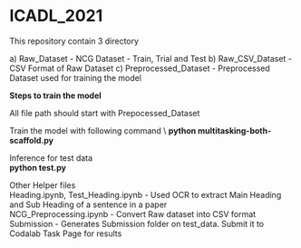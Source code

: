 # ICADL_2021

This repository contain 3 directory

a) Raw_Dataset - NCG Dataset - Train, Trial and Test
b) Raw_CSV_Dataset - CSV Format of Raw Dataset
c) Preprocessed_Dataset - Preprocessed Dataset used for training the model

**Steps to train the model**

All file path should start with Prepocessed_Dataset

Train the model with following command \ 
**python multitasking-both-scaffold.py**

Inference for test data \
**python test.py**

Other Helper files \
Heading.ipynb, Test_Heading.ipynb - Used OCR to extract Main Heading and Sub Heading of a sentence in a paper \
NCG_Preprocessing.ipynb - Convert Raw dataset into CSV format \
Submission - Generates Submission folder on test_data. Submit it to Codalab Task Page for results 
